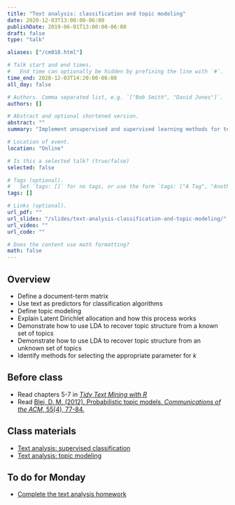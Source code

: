 ```yaml
---
title: "Text analysis: classification and topic modeling"
date: 2020-12-03T13:00:00-06:00
publishDate: 2019-06-01T13:00:00-06:00
draft: false
type: "talk"

aliases: ["/cm018.html"]

# Talk start and end times.
#   End time can optionally be hidden by prefixing the line with `#`.
time_end: 2020-12-03T14:20:00-06:00
all_day: false

# Authors. Comma separated list, e.g. `["Bob Smith", "David Jones"]`.
authors: []

# Abstract and optional shortened version.
abstract: ""
summary: "Implement unsupervised and supervised learning methods for text data."

# Location of event.
location: "Online"

# Is this a selected talk? (true/false)
selected: false

# Tags (optional).
#   Set `tags: []` for no tags, or use the form `tags: ["A Tag", "Another Tag"]` for one or more tags.
tags: []

# Links (optional).
url_pdf: ""
url_slides: "/slides/text-analysis-classification-and-topic-modeling/"
url_video: ""
url_code: ""

# Does the content use math formatting?
math: false
---
```




## Overview

* Define a document-term matrix
* Use text as predictors for classification algorithms
* Define topic modeling
* Explain Latent Dirichlet allocation and how this process works
* Demonstrate how to use LDA to recover topic structure from a known set of topics
* Demonstrate how to use LDA to recover topic structure from an unknown set of topics
* Identify methods for selecting the appropriate parameter for $k$

## Before class

* Read chapters 5-7 in [*Tidy Text Mining with R*](http://tidytextmining.com/)
* Read [Blei, D. M. (2012). Probabilistic topic models. *Communications of the ACM*, 55(4), 77-84.](http://cacm.acm.org/magazines/2012/4/147361-probabilistic-topic-models/fulltext)

## Class materials

* [Text analysis: supervised classification](/notes/supervised-text-classification/)
* [Text analysis: topic modeling](/notes/topic-modeling/)

## To do for Monday

* [Complete the text analysis homework](/homework/text-analysis/)
